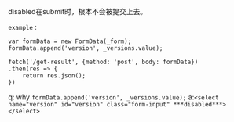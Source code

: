 disabled在submit时，根本不会被提交上去。

    example：
    
    var formData = new FormData(_form);
    formData.append('version', _versions.value);
    
    fetch('/get-result', {method: 'post', body: formData})
    .then(res => {
    	return res.json();
    })
    

    
q: why `formData.append('version', _versions.value);`
a:`<select name="version" id="version" class="form-input" ***disabled***></select>`
